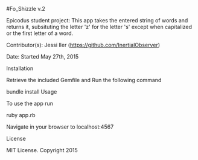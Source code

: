 #Fo_Shizzle v.2

Epicodus student project:
This app takes the entered string of words and returns it, subsituting the letter 'z' for the letter 's' except when capitalized or the first letter of a word. 

Contributor(s):
Jessi Iler (https://github.com/InertialObserver)

Date: Started May 27th, 2015

Installation

Retrieve the included Gemfile and Run the following command

bundle install
Usage

To use the app run

ruby app.rb

Navigate in your browser to localhost:4567

License

MIT License. Copyright 2015
